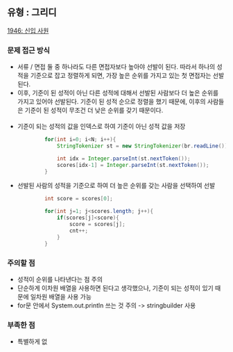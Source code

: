 ## 유형 : 그리디
[1946: 신입 사원](https://www.acmicpc.net/problem/1946)

### 문제 접근 방식
  - 서류 / 면접 둘 중 하나라도 다른 면접자보다 높아야 선발이 된다. 따라서 하나의 성적을 기준으로 잡고 정렬하게 되면, 가장 높은 순위를 가지고 있는 첫 면접자는 선발된다.
  - 이후, 기준이 된 성적이 아닌 다른 성적에 대해서 선발된 사람보다 더 높은 순위를 가지고 있어야 선발된다. 기준이 된 성적 순으로 정렬을 했기 때문에, 이후의 사람들은 기준이 된 성적이 무조건 더 낮은 순위를 갖기 때문이다. 
<br></br>
  - 기준이 되는 성적의 값을 인덱스로 하여 기준이 아닌 성적 값을 저장
``` Java
            for(int i=0; i<N; i++){
                StringTokenizer st = new StringTokenizer(br.readLine());

                int idx = Integer.parseInt(st.nextToken());
                scores[idx-1] = Integer.parseInt(st.nextToken());
            }
```

  - 선발된 사람의 성적을 기준으로 하여 더 높은 순위를 갖는 사람을 선택하여 선발
``` Java
            int score = scores[0];

            for(int j=1; j<scores.length; j++){
                if(scores[j]<score){
                    score = scores[j];
                    cnt++;
                }
            }
```

### 주의할 점
  - 성적이 순위를 나타낸다는 점 주의
  - 단순하게 이차원 배열을 사용하면 된다고 생각했으나, 기준이 되는 성적이 있기 때문에 일차원 배열을 사용 가능
  - for문 안에서 System.out.println 쓰는 것 주의 -> stringbuilder 사용

### 부족한 점
  - 특별하게 없
